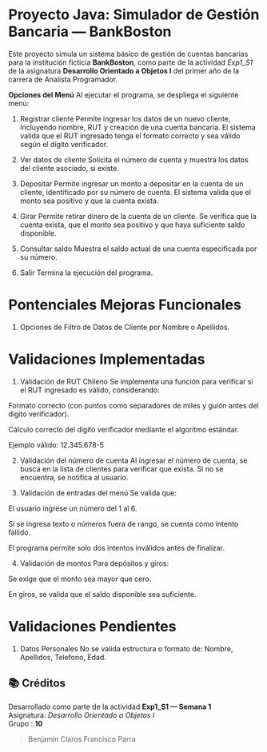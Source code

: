 # Proyecto Java: Simulador de Gestión Bancaria — BankBoston

Este proyecto simula un sistema básico de gestión de cuentas bancarias para la institución ficticia **BankBoston**, como parte de la actividad *Exp1_S1* de la asignatura **Desarrollo Orientado a Objetos I** del primer año de la carrera de Analista Programador.

**Opciones del Menú**
Al ejecutar el programa, se despliega el siguiente menú:

1. Registrar cliente
Permite ingresar los datos de un nuevo cliente, incluyendo nombre, RUT y creación de una cuenta bancaria. El sistema valida que el RUT ingresado tenga el formato correcto y sea válido según el dígito verificador.

2. Ver datos de cliente
Solicita el número de cuenta y muestra los datos del cliente asociado, si existe.

3. Depositar
Permite ingresar un monto a depositar en la cuenta de un cliente, identificado por su número de cuenta. El sistema valida que el monto sea positivo y que la cuenta exista.

4. Girar
Permite retirar dinero de la cuenta de un cliente. Se verifica que la cuenta exista, que el monto sea positivo y que haya suficiente saldo disponible.

5. Consultar saldo
Muestra el saldo actual de una cuenta especificada por su número.

6. Salir
Termina la ejecución del programa.

# Pontenciales Mejoras Funcionales
1. Opciones de Filtro de Datos de Cliente por Nombre o Apellidos.

# Validaciones Implementadas

1. Validación de RUT Chileno
Se implementa una función para verificar si el RUT ingresado es válido, considerando:

Formato correcto (con puntos como separadores de miles y guión antes del dígito verificador).

Cálculo correcto del dígito verificador mediante el algoritmo estándar.

Ejemplo válido: 12.345.678-5

2. Validación del número de cuenta
Al ingresar el número de cuenta, se busca en la lista de clientes para verificar que exista. Si no se encuentra, se notifica al usuario.

3. Validación de entradas del menú
Se valida que:

El usuario ingrese un número del 1 al 6.

Si se ingresa texto o números fuera de rango, se cuenta como intento fallido.

El programa permite solo dos intentos inválidos antes de finalizar.

4. Validación de montos
Para depósitos y giros:

Se exige que el monto sea mayor que cero.

En giros, se valida que el saldo disponible sea suficiente.

# Validaciones Pendientes

1. Datos Personales
   No se valida estructura o formato de: Nombre, Apellidos, Telefono, Edad.


## 📚 Créditos

Desarrollado como parte de la actividad **Exp1_S1 — Semana 1**  
Asignatura: *Desarrollo Orientado a Objetos I*  
Grupo : **10**
> Benjamin Claros
> Francisco Parra
